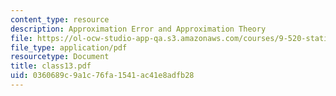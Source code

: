 ```yaml
---
content_type: resource
description: Approximation Error and Approximation Theory
file: https://ol-ocw-studio-app-qa.s3.amazonaws.com/courses/9-520-statistical-learning-theory-and-applications-spring-2003/0360689c9a1c76fa1541ac41e8adfb28_class13.pdf
file_type: application/pdf
resourcetype: Document
title: class13.pdf
uid: 0360689c-9a1c-76fa-1541-ac41e8adfb28
---
```

